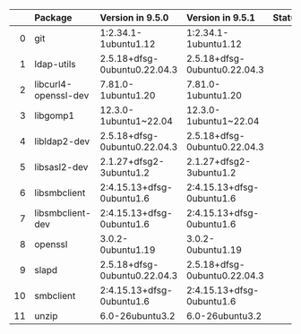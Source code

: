 <!-- markdown-link-check-disable -->

|    | Package              | Version in 9.5.0             | Version in 9.5.1             | Status   |
|---:|:---------------------|:-----------------------------|:-----------------------------|:---------|
|  0 | git                  | 1:2.34.1-1ubuntu1.12         | 1:2.34.1-1ubuntu1.12         |          |
|  1 | ldap-utils           | 2.5.18+dfsg-0ubuntu0.22.04.3 | 2.5.18+dfsg-0ubuntu0.22.04.3 |          |
|  2 | libcurl4-openssl-dev | 7.81.0-1ubuntu1.20           | 7.81.0-1ubuntu1.20           |          |
|  3 | libgomp1             | 12.3.0-1ubuntu1~22.04        | 12.3.0-1ubuntu1~22.04        |          |
|  4 | libldap2-dev         | 2.5.18+dfsg-0ubuntu0.22.04.3 | 2.5.18+dfsg-0ubuntu0.22.04.3 |          |
|  5 | libsasl2-dev         | 2.1.27+dfsg2-3ubuntu1.2      | 2.1.27+dfsg2-3ubuntu1.2      |          |
|  6 | libsmbclient         | 2:4.15.13+dfsg-0ubuntu1.6    | 2:4.15.13+dfsg-0ubuntu1.6    |          |
|  7 | libsmbclient-dev     | 2:4.15.13+dfsg-0ubuntu1.6    | 2:4.15.13+dfsg-0ubuntu1.6    |          |
|  8 | openssl              | 3.0.2-0ubuntu1.19            | 3.0.2-0ubuntu1.19            |          |
|  9 | slapd                | 2.5.18+dfsg-0ubuntu0.22.04.3 | 2.5.18+dfsg-0ubuntu0.22.04.3 |          |
| 10 | smbclient            | 2:4.15.13+dfsg-0ubuntu1.6    | 2:4.15.13+dfsg-0ubuntu1.6    |          |
| 11 | unzip                | 6.0-26ubuntu3.2              | 6.0-26ubuntu3.2              |          |